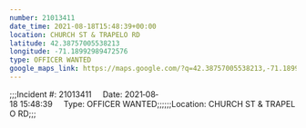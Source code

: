 ```yaml
---
number: 21013411
date_time: 2021-08-18T15:48:39+00:00
location: CHURCH ST & TRAPELO RD
latitude: 42.38757005538213
longitude: -71.18992989472576
type: OFFICER WANTED
google_maps_link: https://maps.google.com/?q=42.38757005538213,-71.18992989472576
---
```


;;;Incident #: 21013411     Date: 2021‐08‐18 15:48:39     Type: OFFICER WANTED;;;;;;Location: CHURCH ST & TRAPELO RD;;;
